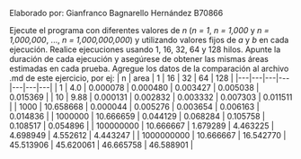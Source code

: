 Elaborado por:
Gianfranco Bagnarello Hernández B70866

Ejecute el programa con diferentes valores de *n* (*n = 1*, *n = 1,000* y *n = 1,000,000*, ..., *n = 1,000,000,000*) y utilizando valores fijos de *a* y *b* en cada ejecución. Realice ejecuciones usando 1, 16, 32, 64 y 128 hilos.
Apunte la duración de cada ejecución y asegúrese de obtener las mismas áreas estimadas en cada prueba. Agregue los datos de la comparación al archivo .md de este ejercicio, por ej:
| n | area | 1 | 16  | 32 | 64 | 128 |
|---|---|---|---|---|---|---|
| 1  | 4.0  | 0.000078  | 0.000480  | 0.003427  | 0.005038  | 0.015369  |
| 10  | 9.88  | 0.000131  | 0.002832  | 0.003332  | 0.007303  | 0.011511  |
| 1000  | 10.658668  | 0.000044  | 0.005276  | 0.003654  | 0.006163  | 0.014836  |
| 1000000  | 10.666659  |  0.044129 | 0.068284  | 0.105758 | 0.108517  | 0.054896  |
| 100000000  | 10.666667  |  1.679289 | 4.463225 | 4.698949  | 4.552612  | 4.443247 |
| 1000000000  | 10.666667   | 16.542770 | 45.513906 | 45.620061  | 46.665758  | 46.588901 |
